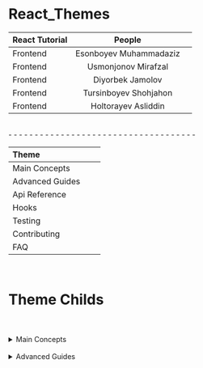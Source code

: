 # React_Themes

| React Tutorial     | People | |
| :---        |    :----:   |          ---: 
| Frontend      |  Esonboyev Muhammadaziz |  |
| Frontend   | Usmonjonov Mirafzal  |
| Frontend   | Diyorbek Jamolov |
| Frontend   | Tursinboyev Shohjahon|  
| Frontend   | Holtorayev Asliddin |

<br> - - - - - - - - - - - - - - - - - - - - - - - - - - - - - - - - - - - -

| Theme    | ||
| :---        |    :----:   |          ---: 
| Main Concepts    |  
| Advanced Guides  | 
| Api Reference   | 
| Hooks|  
| Testing   | 
| Contributing   | 
| FAQ| 



<br>
<h1>Theme Childs</h1>

<br>
<br>
<details>
<summary>Main Concepts</summary>
  	<a href="https://reactjs.org/docs/hello-world.html">Hello World</a>
    <br>
  	<a href="https://reactjs.org/docs/introducing-jsx.html">Introducing JSX</a>
    <br>
  	<a href="https://reactjs.org/docs/rendering-elements.html">Rendering Elements</a>
    <br>
  	<a href="https://reactjs.org/docs/components-and-props.html">Components and Props</a>
    <br>
  	<a href="https://reactjs.org/docs/state-and-lifecycle.html">State and Lifecycle</a>
    <br>
  	<a href="https://reactjs.org/docs/handling-events.html">Handling Events</a>
    <br>
  	<a href="https://reactjs.org/docs/conditional-rendering.html">Conditional Rendering</a>
    <br>
  	<a href="https://reactjs.org/docs/lists-and-keys.html">Lists and Keys</a>
    <br>
  	<a href="https://reactjs.org/docs/forms.html">Forms</a>
    <br>
  	<a href="https://reactjs.org/docs/lifting-state-up.html">Lifting State Up</a>
    <br>
  	<a href="https://reactjs.org/docs/composition-vs-inheritance.html">Composition vs Inheritance</a>
    <br>
  	<a href="https://reactjs.org/docs/thinking-in-react.html">Thinking In React</a>
</details>
<br>
<details> 
<summary>Advanced Guides</summary>
  	<a href="https://reactjs.org/docs/accessibility.html">Accessibility</a>
    <br>
  	<a href="https://reactjs.org/docs/code-splitting.html">Code-Splitting</a>
    <br>
  	<a href="https://reactjs.org/docs/context.html">Context</a>
    <br>
  	<a href="https://reactjs.org/docs/error-boundaries.html">Error Boundaries</a>
    <br>
  	<a href="https://reactjs.org/docs/forwarding-refs.html">Forwarding Refs</a>
    <br>
  	<a href="https://reactjs.org/docs/fragments.html">Fragments</a>
    <br>
  	<a href="https://reactjs.org/docs/higher-order-components.html">Higher-Order Components</a>
    <br>
  	<a href="https://reactjs.org/docs/integrating-with-other-libraries.html">Integrating with Other Libraries</a>
    <br>
  	<a href="https://reactjs.org/docs/jsx-in-depth.html">JSX In Depth</a>
    <br>
  	<a href="https://reactjs.org/docs/optimizing-performance.html">Optimizing Performance</a>
    <br>
  	<a href="https://reactjs.org/docs/portals.html">Portals<a>
    <br>
  	<a href="https://reactjs.org/docs/react-without-es6.html">React Without ES6</a>
    <br>
  	<a href="https://reactjs.org/docs/react-without-jsx.html">React Without JSX</a>
    <br>
  	<a href="https://reactjs.org/docs/reconciliation.html">Reconciliation</a>
    <br>
  	<a href="https://reactjs.org/docs/refs-and-the-dom.html">Refs and the DOM</a>
    <br>
  	<a href="https://reactjs.org/docs/render-props.html">Render Props</a>
    <br>
  	<a href="https://reactjs.org/docs/static-type-checking.html">Static Type Checking</a>
    <br>
  	<a href="https://reactjs.org/docs/strict-mode.html">Strict Mode</a>
    <br>
  	<a href="https://reactjs.org/docs/typechecking-with-proptypes.html">Typechecking With PropTypes</a>
    <br>
  	<a href="https://reactjs.org/docs/uncontrolled-components.html">Uncontrolled Components</a>
    <br>
  	<a href="https://reactjs.org/docs/web-components.html">Web Components</a>
</details>